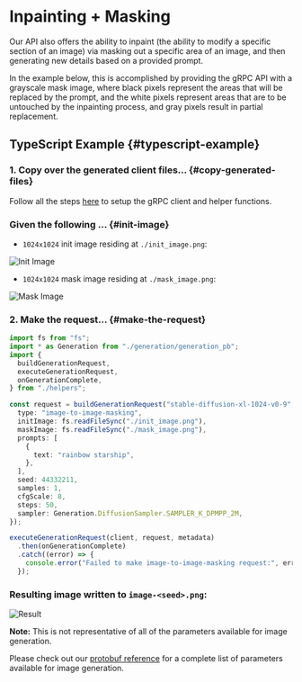 # Inpainting + Masking

Our API also offers the ability to inpaint (the ability to modify a specific section of an image) via masking out a specific area of an image, and then generating new details based on a provided prompt.

In the example below, this is accomplished by providing the gRPC API with a grayscale mask image, where black pixels represent the areas that will be replaced by the prompt, and the white pixels represent areas that are to be untouched by the inpainting process, and gray pixels result in partial replacement.

## TypeScript Example {#typescript-example}

### 1. Copy over the generated client files... {#copy-generated-files}

Follow all the steps [here](/docs/getting-started/typescript-client) to setup the gRPC client and helper functions.

### Given the following ... {#init-image}

- `1024x1024` init image residing at `./init_image.png`:

![Init Image](/Inpainting-C1.png)

- `1024x1024` mask image residing at `./mask_image.png`:

![Mask Image](/Inpainting-C3.png)

### 2. Make the request... {#make-the-request}

```typescript
import fs from "fs";
import * as Generation from "./generation/generation_pb";
import {
  buildGenerationRequest,
  executeGenerationRequest,
  onGenerationComplete,
} from "./helpers";

const request = buildGenerationRequest("stable-diffusion-xl-1024-v0-9", {
  type: "image-to-image-masking",
  initImage: fs.readFileSync("./init_image.png"),
  maskImage: fs.readFileSync("./mask_image.png"),
  prompts: [
    {
      text: "rainbow starship",
    },
  ],
  seed: 44332211,
  samples: 1,
  cfgScale: 8,
  steps: 50,
  sampler: Generation.DiffusionSampler.SAMPLER_K_DPMPP_2M,
});

executeGenerationRequest(client, request, metadata)
  .then(onGenerationComplete)
  .catch((error) => {
    console.error("Failed to make image-to-image-masking request:", error);
  });
```

### Resulting image written to `image-<seed>.png`:

![Result](/Inpainting-C4.png)

**Note:** This is not representative of all of the parameters available for image generation.

Please check out our [protobuf reference](https://github.com/Stability-AI/api-interfaces/blob/main/src/proto/generation.proto) for a complete list of parameters available for image generation.
